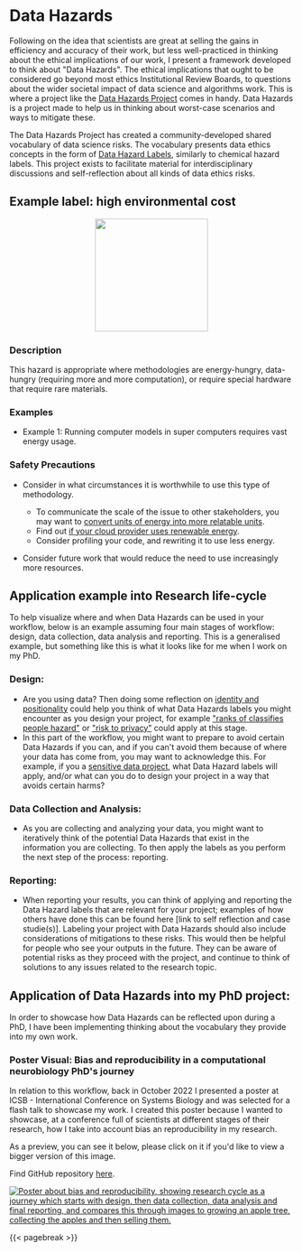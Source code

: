 # Data Hazards

Following on the idea that scientists are great at selling the gains in efficiency and accuracy of their work, but less well-practiced in thinking about the ethical implications of our work, I present a framework developed to think about "Data Hazards". The ethical implications that ought to be considered go beyond most ethics Institutional Review Boards, to questions about the wider societal impact of data science and algorithms work. This is where a project like the [Data Hazards Project](https://datahazards.com/) comes in handy. Data Hazards is a project made to help us in thinking about worst-case scenarios and ways to mitigate these. 

The Data Hazards Project has created a community-developed shared vocabulary of data science risks. The vocabulary presents data ethics concepts in the form of [Data Hazard Labels](https://datahazards.com/contents/data-hazards.html), similarly to chemical hazard labels. This project exists to facilitate material for interdisciplinary discussions and self-reflection about all kinds of data ethics risks.

## Example label: high environmental cost

<center><img src="https://datahazards.com/_images/environment.png"  width="200" height=""></center>

### Description

This hazard is appropriate where methodologies are energy-hungry, data-hungry (requiring more and more computation), or require special hardware that require rare materials.

### Examples

 - Example 1: Running computer models in super computers requires vast energy usage.

### Safety Precautions
 - Consider in what circumstances it is worthwhile to use this type of methodology.
   - To communicate the scale of the issue to other stakeholders, you may want to [convert units of energy into more relatable units]().
   - Find out [if your cloud provider uses renewable energy]().
   - Consider profiling your code, and rewriting it to use less energy.
   
- Consider future work that would reduce the need to use increasingly more resources.

## Application example into Research life-cycle
To help visualize where and when Data Hazards can be used in your workflow, below is an example assuming four main stages of workflow: design, data collection, data analysis and reporting. This is a generalised example, but something like this is what it looks like for me when I work on my PhD. 


### Design:
 - Are you using data? Then doing some reflection on [identity and positionality](https://the-turing-way.netlify.app/ethical-research/self-reflection/sr-positionality.html?highlight=bias) could help you think of what Data Hazards labels you might encounter as you design your project, for example ["ranks of classifies people hazard"](https://datahazards.com/contents/hazards/ranks-classifies.html) or ["risk to privacy"](https://datahazards.com/contents/hazards/risk-to-privacy.html) could apply at this stage.
 - In this part of the workflow, you might want to prepare to avoid certain Data Hazards if you can, and if you can't avoid them because of where your data has come from, you may want to acknowledge this. For example, if you a [sensitive data project](https://the-turing-way.netlify.app/project-design/sdp.html), what Data Hazard labels will apply, and/or what can you do to design your project in a way that avoids certain harms?
 
### Data Collection and Analysis:
 - As you are collecting and analyzing your data, you might want to iteratively think of the potential Data Hazards that exist in the information you are collecting. To then apply the labels as you perform the next step of the process: reporting.

### Reporting:
 - When reporting your results, you can think of applying and reporting the Data Hazard labels that are relevant for your project; examples of how others have done this can be found here [link to self reflection and case studie(s)]. Labeling your project with Data Hazards should also include considerations of mitigations to these risks. This would then be helpful for people who see your outputs in the future. They can be aware of potential risks as they proceed with the project, and continue to think of solutions to any issues related to the research topic.

## Application of Data Hazards into my PhD project:
In order to showcase how Data Hazards can be reflected upon during a PhD, I have been implementing thinking about the vocabulary they provide into my own work.

### Poster Visual: Bias and reproducibility in a computational neurobiology PhD's journey
In relation to this workflow, back in October 2022 I presented a poster at ICSB - International Conference on Systems Biology and was selected for a flash talk to showcase my work. I created this poster because I wanted to showcase, at a conference full of scientists at different stages of their research, how I take into account bias an reproducibility in my research.

As a preview, you can see it below, please click on it if you'd like to view a bigger version of this image. 

Find GitHub repository [here](https://github.com/Susana465/Bias-and-Reproducibility-Poster).

[![Poster about bias and reproducibility, showing research cycle as a journey which starts with design, then data collection, data analysis and final reporting, and compares this through images to growing an apple tree, collecting the apples and then selling them.][1]][2]

[1]: ./20221006_poster_phd_journey.jpg

[2]: https://github.com/Susana465/Bias-and-Reproducibility-Poster/blob/main/20221006_poster_phd_journey.jpg

{{< pagebreak >}}